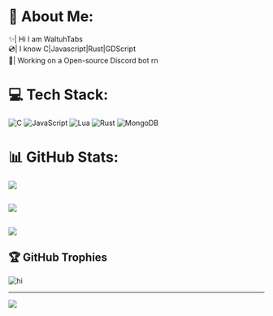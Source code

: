 # 💫 About Me:
✨| Hi I am WaltuhTabs<br>💿| I know C|Javascript|Rust|GDScript<br>🔧| Working on a Open-source Discord bot rn


# 💻 Tech Stack:
![C](https://img.shields.io/badge/c-%2300599C.svg?style=for-the-badge&logo=c&logoColor=white) ![JavaScript](https://img.shields.io/badge/javascript-%23323330.svg?style=for-the-badge&logo=javascript&logoColor=%23F7DF1E) ![Lua](https://img.shields.io/badge/lua-%232C2D72.svg?style=for-the-badge&logo=lua&logoColor=white) ![Rust](https://img.shields.io/badge/rust-%23000000.svg?style=for-the-badge&logo=rust&logoColor=white) ![MongoDB](https://img.shields.io/badge/MongoDB-%234ea94b.svg?style=for-the-badge&logo=mongodb&logoColor=white)
# 📊 GitHub Stats:
![](https://github-readme-stats.vercel.app/api?username=WaltuhTabsDev)<br/>
##
![](https://github-readme-streak-stats.herokuapp.com/?user=WaltuhTabsDev)<br/>
##
![](https://github-readme-stats.vercel.app/api/top-langs/?username=WaltuhTabsDev)

## 🏆 GitHub Trophies
![hi](https://github-profile-trophy.vercel.app/?username=WaltuhTabsDev)

---
[![](https://visitcount.itsvg.in/api?id=WaltuhTabsDev)](https://visitcount.itsvg.in)
